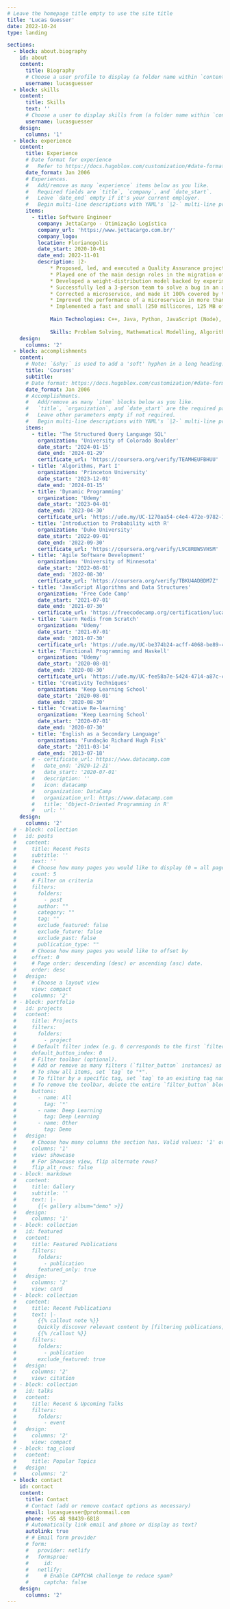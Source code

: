 ```yaml
---
# Leave the homepage title empty to use the site title
title: 'Lucas Guesser'
date: 2022-10-24
type: landing

sections:
  - block: about.biography
    id: about
    content:
      title: Biography
      # Choose a user profile to display (a folder name within `content/authors/`)
      username: lucasguesser
  - block: skills
    content:
      title: Skills
      text: ''
      # Choose a user to display skills from (a folder name within `content/authors/`)
      username: lucasguesser
    design:
      columns: '1'
  - block: experience
    content:
      title: Experience
      # Date format for experience
      #   Refer to https://docs.hugoblox.com/customization/#date-format
      date_format: Jan 2006
      # Experiences.
      #   Add/remove as many `experience` items below as you like.
      #   Required fields are `title`, `company`, and `date_start`.
      #   Leave `date_end` empty if it's your current employer.
      #   Begin multi-line descriptions with YAML's `|2-` multi-line prefix.
      items:
        - title: Software Engineer
          company: JettaCargo - Otimização Logística
          company_url: 'https://www.jettacargo.com.br/'
          company_logo: 
          location: Florianopolis
          date_start: 2020-10-01
          date_end: 2022-11-01
          description: |2-
              * Proposed, led, and executed a Quality Assurance project, adding unit, integration, and system tests, improving both developers and managers confidence in software releases. This increased the early detection of bugs, client-reported problems, and maintenance costs
              * Played one of the main design roles in the migration of the microservices from REST to Messaging queue
              * Developed a weight-distribution model backed by experimental data which reduced traffic tickets of one client from more than 200 per year to less than 10
              * Successfully led a 3-person team to solve a bug in an algorithm that affected all our clients. Ended clients complain about the problem and made the code 100% covered by tests
              * Corrected a microservice, and made it 100% covered by tests
              * Improved the performance of a microservice in more than 99%
              * Implemented a fast and small (250 millicores, 125 MB of RAM) microservice that provide a weight limit check for loads using REST API
              
              Main Technologies: C++, Java, Python, JavaScript (Node), Shell Script, Docker, Kubernetes, AWS, Git, Linux
              
              Skills: Problem Solving, Mathematical Modelling, Algorithm Analysis, Quality Control, Automated Test Planning and Development, Code Benchmarking, Microservice Architecture
    design:
      columns: '2'
  - block: accomplishments
    content:
      # Note: `&shy;` is used to add a 'soft' hyphen in a long heading.
      title: 'Courses'
      subtitle:
      # Date format: https://docs.hugoblox.com/customization/#date-format
      date_format: Jan 2006
      # Accomplishments.
      #   Add/remove as many `item` blocks below as you like.
      #   `title`, `organization`, and `date_start` are the required parameters.
      #   Leave other parameters empty if not required.
      #   Begin multi-line descriptions with YAML's `|2-` multi-line prefix.
      items:
        - title: 'The Structured Query Language SQL'
          organization: 'University of Colorado Boulder'
          date_start: '2024-01-15'
          date_end: '2024-01-29'
          certificate_url: 'https://coursera.org/verify/TEAMHEUFBHUU'
        - title: 'Algorithms, Part I'
          organization: 'Princeton University'
          date_start: '2023-12-01'
          date_end: '2024-01-15'
        - title: 'Dynamic Programming'
          organization: 'Udemy'
          date_start: '2023-04-01'
          date_end: '2023-04-30'
          certificate_url: 'https://ude.my/UC-1270aa54-c4e4-472e-9782-1cb41b7a9258'
        - title: 'Introduction to Probability with R'
          organization: 'Duke University'
          date_start: '2022-09-01'
          date_end: '2022-09-30'
          certificate_url: 'https://coursera.org/verify/L9C8RBWSVHSM'
        - title: 'Agile Software Development'
          organization: 'University of Minnesota'
          date_start: '2022-08-01'
          date_end: '2022-08-30'
          certificate_url: 'https://coursera.org/verify/TBKU4ADBDM7Z'
        - title: 'JavaScript Algorithms and Data Structures'
          organization: 'Free Code Camp'
          date_start: '2021-07-01'
          date_end: '2021-07-30'
          certificate_url: 'https://freecodecamp.org/certification/lucasguesserts/javascript-algorithms-and-data-structures'
        - title: 'Learn Redis from Scratch'
          organization: 'Udemy'
          date_start: '2021-07-01'
          date_end: '2021-07-30'
          certificate_url: 'https://ude.my/UC-be374b24-acff-4068-be89-47583a1ed4e9'
        - title: 'Functional Programming and Haskell'
          organization: 'Udemy'
          date_start: '2020-08-01'
          date_end: '2020-08-30'
          certificate_url: 'https://ude.my/UC-fee58a7e-5424-4714-a87c-cb9d69786566'
        - title: 'Creativity Techniques'
          organization: 'Keep Learning School'
          date_start: '2020-08-01'
          date_end: '2020-08-30'
        - title: 'Creative Re-learning'
          organization: 'Keep Learning School'
          date_start: '2020-07-01'
          date_end: '2020-07-30'
        - title: 'English as a Secondary Language'
          organization: 'Fundação Richard Hugh Fisk'
          date_start: '2011-03-14'
          date_end: '2013-07-18'
        # - certificate_url: https://www.datacamp.com
        #   date_end: '2020-12-21'
        #   date_start: '2020-07-01'
        #   description: ''
        #   icon: datacamp
        #   organization: DataCamp
        #   organization_url: https://www.datacamp.com
        #   title: 'Object-Oriented Programming in R'
        #   url: ''
    design:
      columns: '2'
  # - block: collection
  #   id: posts
  #   content:
  #     title: Recent Posts
  #     subtitle: ''
  #     text: ''
  #     # Choose how many pages you would like to display (0 = all pages)
  #     count: 5
  #     # Filter on criteria
  #     filters:
  #       folders:
  #         - post
  #       author: ""
  #       category: ""
  #       tag: ""
  #       exclude_featured: false
  #       exclude_future: false
  #       exclude_past: false
  #       publication_type: ""
  #     # Choose how many pages you would like to offset by
  #     offset: 0
  #     # Page order: descending (desc) or ascending (asc) date.
  #     order: desc
  #   design:
  #     # Choose a layout view
  #     view: compact
  #     columns: '2'
  # - block: portfolio
  #   id: projects
  #   content:
  #     title: Projects
  #     filters:
  #       folders:
  #         - project
  #     # Default filter index (e.g. 0 corresponds to the first `filter_button` instance below).
  #     default_button_index: 0
  #     # Filter toolbar (optional).
  #     # Add or remove as many filters (`filter_button` instances) as you like.
  #     # To show all items, set `tag` to "*".
  #     # To filter by a specific tag, set `tag` to an existing tag name.
  #     # To remove the toolbar, delete the entire `filter_button` block.
  #     buttons:
  #       - name: All
  #         tag: '*'
  #       - name: Deep Learning
  #         tag: Deep Learning
  #       - name: Other
  #         tag: Demo
  #   design:
  #     # Choose how many columns the section has. Valid values: '1' or '2'.
  #     columns: '1'
  #     view: showcase
  #     # For Showcase view, flip alternate rows?
  #     flip_alt_rows: false
  # - block: markdown
  #   content:
  #     title: Gallery
  #     subtitle: ''
  #     text: |-
  #       {{< gallery album="demo" >}}
  #   design:
  #     columns: '1'
  # - block: collection
  #   id: featured
  #   content:
  #     title: Featured Publications
  #     filters:
  #       folders:
  #         - publication
  #       featured_only: true
  #   design:
  #     columns: '2'
  #     view: card
  # - block: collection
  #   content:
  #     title: Recent Publications
  #     text: |-
  #       {{% callout note %}}
  #       Quickly discover relevant content by [filtering publications](./publication/).
  #       {{% /callout %}}
  #     filters:
  #       folders:
  #         - publication
  #       exclude_featured: true
  #   design:
  #     columns: '2'
  #     view: citation
  # - block: collection
  #   id: talks
  #   content:
  #     title: Recent & Upcoming Talks
  #     filters:
  #       folders:
  #         - event
  #   design:
  #     columns: '2'
  #     view: compact
  # - block: tag_cloud
  #   content:
  #     title: Popular Topics
  #   design:
  #     columns: '2'
  - block: contact
    id: contact
    content:
      title: Contact
      # Contact (add or remove contact options as necessary)
      email: lucasguesser@protonmail.com
      phone: +55 48 98439-6818
      # Automatically link email and phone or display as text?
      autolink: true
      # # Email form provider
      # form:
      #   provider: netlify
      #   formspree:
      #     id:
      #   netlify:
      #     # Enable CAPTCHA challenge to reduce spam?
      #     captcha: false
    design:
      columns: '2'
---
```

